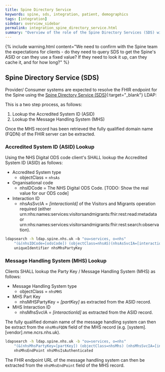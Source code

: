 ```yaml
---
title: Spine Directory Service
keywords: spine, sds, integration, patient, demographics
tags: [integration]
sidebar: overview_sidebar
permalink: integration_spine_directory_service.html
summary: "Overview of the role of the Spine Directory Services (SDS) within NRLS."
---
```


{% include warning.html content="We need to confirm with the Spine team the expectations for clients - do they need to query SDS to get the Spine's ASID or can they use a fixed value? If they need to look it up, can they cache it, and for how long?" %}

## Spine Directory Service (SDS) ##

Provider/ Consumer systems are expected to resolve the FHIR endpoint for the Spine using the [Spine Directory Service (SDS)](http://systems.digital.nhs.uk/ddc/spine-directory-service){:target="_blank"} LDAP:

This is a two step process, as follows:

1. Lookup the Accredited System ID (ASID)
2. Lookup the Message Handling System (MHS)

Once the MHS record has been retrieved the fully qualified domain name (FQDN) of the FHIR server can be extracted.

### Accredited System ID (ASID) Lookup ###

Using the NHS Digital ODS code client's SHALL lookup the Accredited System ID (ASID) as follows:

- Accredited System type
	- objectClass = `nhsAs`
- Organisational code
	- nhsIDCode = The NHS Digital ODS Code. [TODO: Show the real value for our ODS code]
- Interaction ID
	- nhsAsSvcIA = *[interactionId]* of the Visitors and Migrants operation required (either urn:nhs:names:services:visitorsandmigrants:fhir:rest:read:metadata or urn:nhs:names:services:visitorsandmigrants:fhir:rest:search:observation).

```bash
ldapsearch -h ldap.spine.nhs.uk –b "ou=services, o=nhs" 
	"(&(nhsIDCode=[odsCode]) (objectClass=nhsAS)(nhsAsSvcIA=[interactionId]))" 
	uniqueIdentifier nhsMhsPartyKey
```

### Message Handling System (MHS) Lookup ###

Clients SHALL lookup the Party Key / Message Handling System (MHS) as follows:

- Message Handling System type
	- objectClass = `nhsMHS`
- MHS Part Key
	- nhsMHSPartyKey = *[partKey]* as extracted from the ASID record.
- MHS Interaction ID
	- nhsMhsSvcIA = *[interactionId]* as extracted from the ASID record.

The fully qualified domain name of the message handling system can then be extract from the `nhsMhsFQDN` field of the MHS record (e.g. [system].[vendor].nme.ncrs.nhs.uk).

```bash
ldapsearch -h ldap.spine.nhs.uk -b "ou=services, o=nhs" 
	"(&(nhsMhsPartyKey=[partKey]) (objectClass=nhsMhs) (nhsMhsSvcIA=[interactionId]))" 
	nhsMhsEndPoint nhsMhsIsAuthenticated
```

The FHIR endpoint URL of the message handling system can then be extracted from the `nhsMhsEndPoint` field of the MHS record.
